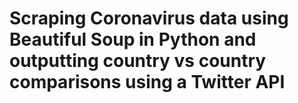# Scraping Coronavirus data using Beautiful Soup in Python and outputting country vs country comparisons using a Twitter API
